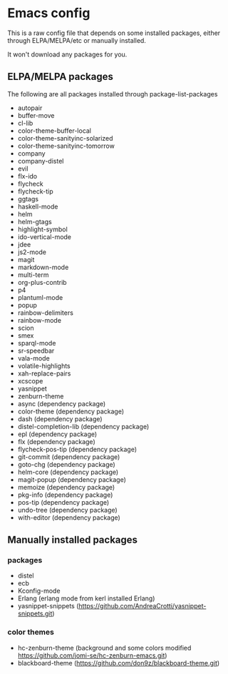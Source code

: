 # Emacs config

This is a raw config file that depends on some installed packages, either through ELPA/MELPA/etc or manually installed.

It won't download any packages for you.

## ELPA/MELPA packages
The following are all packages installed through package-list-packages

* autopair
* buffer-move
* cl-lib
* color-theme-buffer-local
* color-theme-sanityinc-solarized
* color-theme-sanityinc-tomorrow
* company
* company-distel
* evil
* flx-ido
* flycheck
* flycheck-tip
* ggtags
* haskell-mode
* helm
* helm-gtags
* highlight-symbol
* ido-vertical-mode
* jdee
* js2-mode
* magit
* markdown-mode
* multi-term
* org-plus-contrib
* p4
* plantuml-mode
* popup
* rainbow-delimiters
* rainbow-mode
* scion
* smex
* sparql-mode
* sr-speedbar
* vala-mode
* volatile-highlights
* xah-replace-pairs
* xcscope
* yasnippet
* zenburn-theme
* async                  (dependency package)
* color-theme            (dependency package)
* dash                   (dependency package)
* distel-completion-lib  (dependency package)
* epl                    (dependency package)
* flx                    (dependency package)
* flycheck-pos-tip       (dependency package)
* git-commit             (dependency package)
* goto-chg               (dependency package)
* helm-core              (dependency package)
* magit-popup            (dependency package)
* memoize                (dependency package)
* pkg-info               (dependency package)
* pos-tip                (dependency package)
* undo-tree              (dependency package)
* with-editor            (dependency package)

## Manually installed packages

### packages
* distel
* ecb
* Kconfig-mode
* Erlang (erlang mode from kerl installed Erlang)
* yasnippet-snippets (https://github.com/AndreaCrotti/yasnippet-snippets.git)

### color themes

* hc-zenburn-theme (background and some colors modified https://github.com/jomi-se/hc-zenburn-emacs.git)
* blackboard-theme (https://github.com/don9z/blackboard-theme.git)
